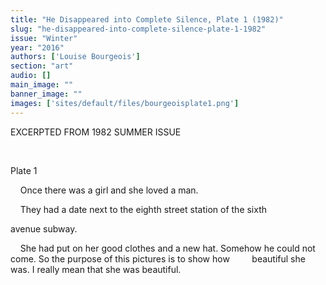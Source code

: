 ```yaml
---
title: "He Disappeared into Complete Silence, Plate 1 (1982)"
slug: "he-disappeared-into-complete-silence-plate-1-1982"
issue: "Winter"
year: "2016"
authors: ['Louise Bourgeois']
section: "art"
audio: []
main_image: ""
banner_image: ""
images: ['sites/default/files/bourgeoisplate1.png']
---
```

EXCERPTED FROM 1982 SUMMER ISSUE

  

 Plate 1

     Once there was a girl and she loved a man. 

     They had a date next to the eighth street station of the sixth

 avenue subway. 

     She had put on her good clothes and a new hat. Somehow he could not come. So the purpose of this pictures is to show how         beautiful she was. I really mean that she was beautiful. 

